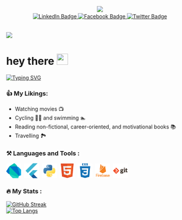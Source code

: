 <div id="header" align="center">
  <img src="https://media.giphy.com/media/M9gbBd9nbDrOTu1Mqx/giphy.gif" width="100"/>
</div>

<div id="badges" align ="center">
  <a href="https://www.linkedin.com/in/subarna-poudel-89490a20b/">
    <img src="https://img.shields.io/badge/LinkedIn-blue?style=for-the-badge&logo=linkedin&logoColor=white" alt="LinkedIn Badge"/>
  </a>
  <a href="https://www.facebook.com/subarna.poudel.77/">
    <img src="https://img.shields.io/badge/Facebook-blue?style=for-the-badge&logo=facebook&logoColor=white" alt="Facebook Badge"/>
  </a>
  <a href="https://twitter.com/subarnaPdl/">
    <img src="https://img.shields.io/badge/Twitter-blue?style=for-the-badge&logo=twitter&logoColor=white" alt="Twitter Badge"/>
  </a>
</div>

<div id="view_count" align="center">
<img src="https://komarev.com/ghpvc/?username=subarnapoudel&style=flat-square&color=blue" alt=""/>
</div>

<br>

<!-- Banner -->
<img src = "https://raw.githubusercontent.com/subarnapoudel/subarnapoudel/main/cover%20image.png">

<h1>
hey there <img src="https://media.giphy.com/media/hvRJCLFzcasrR4ia7z/giphy.gif" width="30px" height="30px">
</h1>

[![Typing SVG](https://readme-typing-svg.herokuapp.com?size=25&color=%2336BCF7&width=1020&lines=I'm+a+Flutter+App+Developer+from+Nepal+📱🇳🇵+;Studying+Bsc.CSIT+at+Patan+Multiple+Campus+📖✍️;I've+over+1+years+of+flutter+experience+👦)](https://git.io/typing-svg)


### 👍️ My Likings:
* Watching movies 📺️
* Cycling 🚴‍♀️ and swimming 🏊
* Reading non-fictional, career-oriented, and motivational books 📚️
* Travelling 🏞️


### ⚒️ Languages and Tools :
<div>
  <img src="https://github.com/devicons/devicon/blob/master/icons/dart/dart-original.svg" title="Dart" alt="Dart" width="40" height="40"/>&nbsp;
  <img src="https://github.com/devicons/devicon/blob/master/icons/flutter/flutter-original.svg" title="Flutter" alt="FLutter" width="40" height="40"/>&nbsp;
  <img src = "https://github.com/devicons/devicon/blob/master/icons/python/python-original.svg" title = "Python" alt="Python" width="40" height="40"/>&nbsp;
  <img src="https://github.com/devicons/devicon/blob/master/icons/html5/html5-original.svg" title="HTML5" alt="HTML" width="40" height="40"/>&nbsp;
  <img src="https://github.com/devicons/devicon/blob/master/icons/css3/css3-plain-wordmark.svg"  title="CSS3" alt="CSS" width="40" height="40"/>&nbsp;
  <img src="https://github.com/devicons/devicon/blob/master/icons/firebase/firebase-plain-wordmark.svg" title="Firebase" alt="Firebase" width="40" height="40"/>&nbsp;
  <img src="https://github.com/devicons/devicon/blob/master/icons/git/git-original-wordmark.svg" title="Git" **alt="Git" width="40" height="40"/>
</div>


### 🔥 My Stats :
[![GitHub Streak](http://github-readme-streak-stats.herokuapp.com?user=subarnapoudel&theme=dark&background=000000)](https://git.io/streak-stats)
<br>
[![Top Langs](https://github-readme-stats.vercel.app/api/top-langs/?username=subarnapoudel&hide=Jupyter%20Notebook&layout=compact&theme=vision-friendly-dark)](https://github.com/anuraghazra/github-readme-stats)
